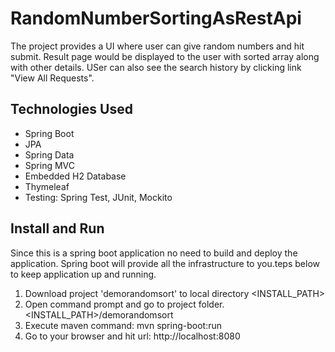 # RandomNumberSortingAsRestApi
The project provides a UI where user can give random numbers and hit submit. Result page would be displayed to the user with sorted array along with other details. USer can also see the search history by clicking link "View All Requests". 

## Technologies Used
* Spring Boot
* JPA
* Spring Data
* Spring MVC
* Embedded H2 Database
* Thymeleaf
* Testing: Spring Test, JUnit, Mockito

## Install and Run
Since this is a spring boot application no need to build and deploy the application. Spring boot will provide all the infrastructure to you.teps below to keep application up and running.
1. Download project 'demorandomsort' to local directory <INSTALL_PATH>
2. Open command prompt and go to project folder. <INSTALL_PATH>/demorandomsort
3. Execute maven command: mvn spring-boot:run
4. Go to your browser and hit url: http://localhost:8080  

